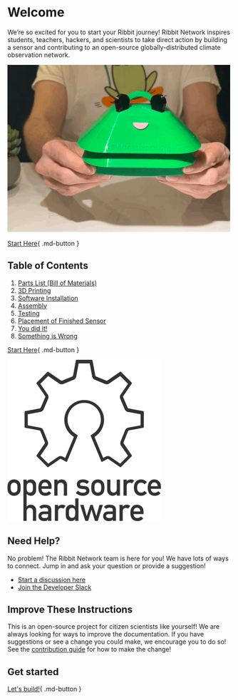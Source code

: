 # Welcome

We’re so excited for you to start your Ribbit journey! Ribbit Network inspires students, teachers, hackers, and scientists to take direct action by building a sensor and contributing to an open-source globally-distributed climate observation network.

![Finished Frog](images/finished_frog.gif)

[Start Here](1-parts/1-parts.md){ .md-button }

## Table of Contents

1. [Parts List (Bill of Materials)](1-parts/1-parts.md)
2. [3D Printing](2-3d-printing/2-3d-printing.md)
3. [Software Installation](3-software/3-software.md)
4. [Assembly](4-assembly/4-assembly.md)
5. [Testing](5-testing/5-sensor-testing.md)
6. [Placement of Finished Sensor](6-sensor-placement/6-sensor-placement.md)
7. [You did it!](7-done/7-done.md)
8. [Something is Wrong](8-debugging/8-debugging.md)

[Start Here](1-parts/1-parts.md){ .md-button }

![Open Source Hardware Logo](images/oshw-logo.svg)

## Need Help?

No problem! The Ribbit Network team is here for you! We have lots of ways to connect. Jump in and ask your question or provide a suggestion!

* [Start a discussion here](https://github.com/Ribbit-Network/ribbit-network-frog-sensor/discussions/new)
* [Join the Developer Slack](https://join.slack.com/t/ribbitnetworkgroup/shared_invite/zt-2vxvbo7ld-S36SgfDiev~ZQ2zvp03FOg)

## Improve These Instructions

This is an open-source project for citizen scientists like yourself! We are always looking for ways to improve the documentation. If you have suggestions or see a change you could make, we encourage you to do so! See the [contribution guide](https://github.com/Ribbit-Network/ribbit-network-frog-sensor/blob/main/CONTRIBUTING.md) for how to make the change!

## Get started

[Let's build!](1-parts/1-parts.md){ .md-button }
